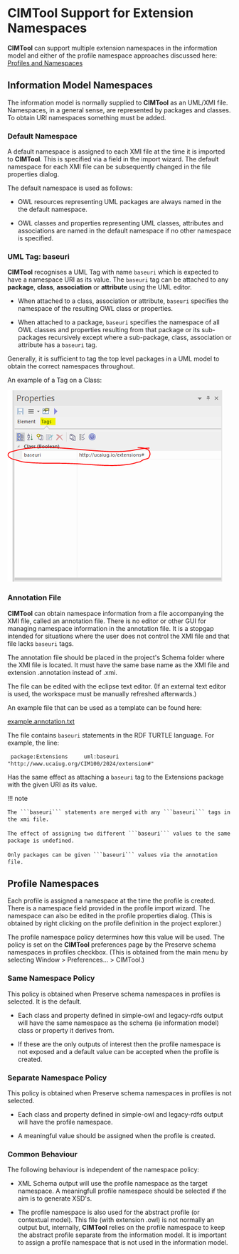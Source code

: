 # CIMTool Support for Extension Namespaces

**CIMTool** can support multiple extension namespaces in the information model and either of the profile namespace approaches discussed here: [Profiles and Namespaces](how-to/namespaces-in-cimtool/#profiles-and-namespaces)

## Information Model Namespaces

The information model is normally supplied to **CIMTool** as an UML/XMI file. Namespaces, in a general sense, are represented by packages and classes. To obtain URI namespaces something must be added.

### Default Namespace

A default namespace is assigned to each XMI file at the time it is imported to **CIMTool**. This is specified via a field in the import wizard. The default namespace for each XMI file can be subsequently changed in the file properties dialog.

The default namespace is used as follows:

- OWL resources representing UML packages are always named in the the default namespace. 

- OWL classes and properties representing UML classes, attributes and associations are named in the default namespace if no other namespace is specified. 

### UML Tag: baseuri

**CIMTool** recognises a UML Tag with name ```baseuri``` which is expected to have a namespace URI as its value. The ```baseuri``` tag can be attached to any **package**, **class**, **association** or **attribute** using the UML editor.  

- When attached to a class, association or attribute, ```baseuri``` specifies the namespace of the resulting OWL class or properties. 

- When attached to a package, ```baseuri``` specifies the namespace of all OWL classes and properties resulting from that package or its sub-packages recursively except where a sub-package, class, association or attribute has a ```baseuri``` tag. 

Generally, it is sufficient to tag the top level packages in a UML model to obtain the correct namespaces throughout.

An example of a Tag on a Class:

![EA Tag Example](../images/EnterpriseArchitectTagValue.png)

### Annotation File

**CIMTool** can obtain namespace information from a file accompanying the XMI file, called an annotation file. There is no editor or other GUI for managing namespace information in the annotation file. It is a stopgap intended for situations where the user does not control the XMI file and that file lacks ```baseuri``` tags.

The annotation file should be placed in the project's Schema folder where the XMI file is located. It must have the same base name as the XMI file and extension .annotation instead of .xmi.

The file can be edited with the eclipse text editor. (If an external text editor is used, the workspace must be manually refreshed afterwards.) 

An example file that can be used as a template can be found here: 

[example.annotation.txt](example.annotation.txt)

The file contains ```baseuri``` statements in the RDF TURTLE language. For example, the line:

```
 package:Extensions     uml:baseuri "http://www.ucaiug.org/CIM100/2024/extension#" 
 ```	

Has the same effect as attaching a ```baseuri``` tag to the Extensions package with the given URI as its value.


!!! note

    The ```baseuri``` statements are merged with any ```baseuri``` tags in the xmi file.

    The effect of assigning two different ```baseuri``` values to the same package is undefined.

    Only packages can be given ```baseuri``` values via the annotation file.



## Profile Namespaces

Each profile is assigned a namespace at the time the profile is created. There is a namespace field provided in the profile import wizard. The namespace can also be edited in the profile properties dialog. (This is obtained by right clicking on the profile definition in the project explorer.)

The profile namespace policy determines how this value will be used. The policy is set on the **CIMTool** preferences page by the Preserve schema namespaces in profiles checkbox. (This is obtained from the main menu by selecting Window > Preferences... > CIMTool.)

### Same Namespace Policy

This policy is obtained when Preserve schema namespaces in profiles is selected. It is the default.

- Each class and property defined in simple-owl and legacy-rdfs output will have the same namespace as the schema (ie information model) class or property it derives from. 

- If these are the only outputs of interest then the profile namespace is not exposed and a default value can be accepted when the profile is created. 

### Separate Namespace Policy

This policy is obtained when Preserve schema namespaces in profiles is not selected.

- Each class and property defined in simple-owl and legacy-rdfs output will have the profile namespace. 

- A meaningful value should be assigned when the profile is created. 

### Common Behaviour

The following behaviour is independent of the namespace policy:

- XML Schema output will use the profile namespace as the target namespace. A meaningfull profile namespace should be selected if the aim is to generate XSD's. 

- The profile namespace is also used for the abstract profile (or contextual model). This file (with extension .owl) is not normally an output but, internally, **CIMTool** relies on the profile namespace to keep the abstract profile separate from the information model. It is important to assign a profile namespace that is not used in the information model. 
